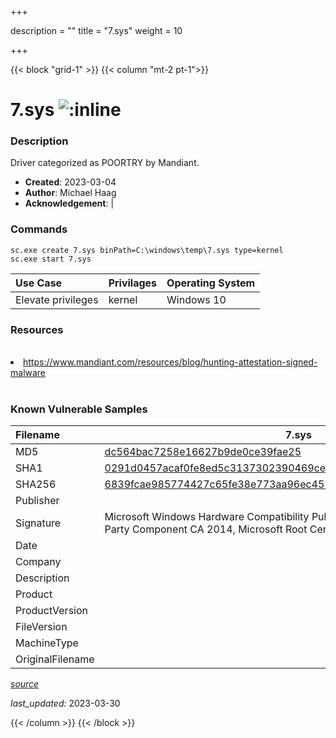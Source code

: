 +++

description = ""
title = "7.sys"
weight = 10

+++


{{< block "grid-1" >}}
{{< column "mt-2 pt-1">}}


# 7.sys ![:inline](/images/twitter_verified.png) 


### Description

Driver categorized as POORTRY by Mandiant.

- **Created**: 2023-03-04
- **Author**: Michael Haag
- **Acknowledgement**:  | [](https://twitter.com/)

### Commands

```
sc.exe create 7.sys binPath=C:\windows\temp\7.sys type=kernel
sc.exe start 7.sys
```

| Use Case | Privilages | Operating System | 
|:---- | ---- | ---- |
| Elevate privileges | kernel | Windows 10 |

### Resources
<br>
<li><a href="https://www.mandiant.com/resources/blog/hunting-attestation-signed-malware">https://www.mandiant.com/resources/blog/hunting-attestation-signed-malware</a></li>
<br>

### Known Vulnerable Samples

| Filename | 7.sys |
|:---- | ---- | 
| MD5 | <a href="https://www.virustotal.com/gui/file/dc564bac7258e16627b9de0ce39fae25">dc564bac7258e16627b9de0ce39fae25</a> |
| SHA1 | <a href="https://www.virustotal.com/gui/file/0291d0457acaf0fe8ed5c3137302390469ce8b35">0291d0457acaf0fe8ed5c3137302390469ce8b35</a> |
| SHA256 | <a href="https://www.virustotal.com/gui/file/6839fcae985774427c65fe38e773aa96ec451a412caa5354ad9e2b9b54ffe6c1">6839fcae985774427c65fe38e773aa96ec451a412caa5354ad9e2b9b54ffe6c1</a> |
| Publisher |  |
| Signature | Microsoft Windows Hardware Compatibility Publisher, Microsoft Windows Third Party Component CA 2014, Microsoft Root Certificate Authority 2010   |
| Date |  |
| Company |  |
| Description |  |
| Product |  |
| ProductVersion |  |
| FileVersion |  |
| MachineType |  |
| OriginalFilename |  |



[*source*](https://github.com/magicsword-io/LOLDrivers/tree/main/yaml/7.sys.yml)

*last_updated:* 2023-03-30








{{< /column >}}
{{< /block >}}
